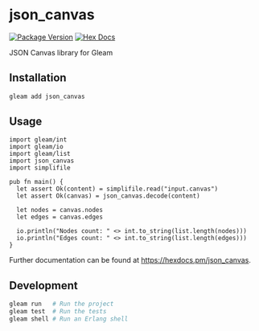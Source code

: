 # json_canvas

[![Package Version](https://img.shields.io/hexpm/v/json_canvas)](https://hex.pm/packages/json_canvas)
[![Hex Docs](https://img.shields.io/badge/hex-docs-ffaff3)](https://hexdocs.pm/json_canvas/)

JSON Canvas library for Gleam

## Installation

```sh
gleam add json_canvas
```

## Usage

```gleam
import gleam/int
import gleam/io
import gleam/list
import json_canvas
import simplifile

pub fn main() {
  let assert Ok(content) = simplifile.read("input.canvas")
  let assert Ok(canvas) = json_canvas.decode(content)

  let nodes = canvas.nodes
  let edges = canvas.edges

  io.println("Nodes count: " <> int.to_string(list.length(nodes)))
  io.println("Edges count: " <> int.to_string(list.length(edges)))
}
```

Further documentation can be found at <https://hexdocs.pm/json_canvas>.


## Development

```sh
gleam run   # Run the project
gleam test  # Run the tests
gleam shell # Run an Erlang shell
```
